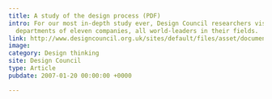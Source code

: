 ```yaml
---
title: A study of the design process (PDF)
intro: For our most in-depth study ever, Design Council researchers visited the design
  departments of eleven companies, all world-leaders in their fields.
link: http://www.designcouncil.org.uk/sites/default/files/asset/document/ElevenLessons_Design_Council%20(2).pdf
image: 
category: Design thinking
site: Design Council
type: Article
pubdate: 2007-01-20 00:00:00 +0000

---
```

